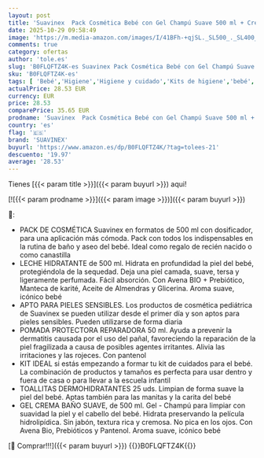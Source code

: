 ```yaml
---
layout: post
title: 'Suavinex  Pack Cosmética Bebé con Gel Champú Suave 500 ml + Crema Hidratante 500 ml + Pomada Pañal 50 ml + Toallitas 25 uds. Apto Pieles Sensibles  Recién Nacidos  93-95% Ingredientes Origen Natural'
date: 2025-10-29 09:58:49
image: 'https://m.media-amazon.com/images/I/41BFh-+qjSL._SL500_._SL400_.jpg'
comments: true
category: ofertas
author: 'tole.es'
slug: 'B0FLQFTZ4K-es Suavinex Pack Cosmética Bebé con Gel Champú Suave 500 ml +...'
sku: 'B0FLQFTZ4K-es'
tags: [ 'Bebé','Higiene','Higiene y cuidado','Kits de higiene','bebé','nacido','pañal','recién','suavinex','🇪🇸', ]
actualPrice: 28.53 EUR
currency: EUR
price: 28.53
comparePrice: 35.65 EUR
prodname: 'Suavinex  Pack Cosmética Bebé con Gel Champú Suave 500 ml + Crema Hidratante 500 ml + Pomada Pañal 50 ml + Toallitas 25 uds. Apto Pieles Sensibles  Recién Nacidos  93-95% Ingredientes Origen Natural'
country: 'es'
flag: '🇪🇸'
brand: 'SUAVINEX'
buyurl: 'https://www.amazon.es/dp/B0FLQFTZ4K/?tag=tolees-21'
descuento: '19.97'
average: '28.53'
---
```


Tienes [{{< param title >}}]({{< param buyurl >}}) aqui!

[![{{< param prodname >}}]({{< param image >}})]({{< param buyurl >}})

🔎:

- PACK DE COSMÉTICA Suavinex en formatos de 500 ml con dosificador, para una aplicación más cómoda. Pack con todos los indispensables en la rutina de baño y aseo del bebé. Ideal como regalo de recién nacido o como canastilla
- LECHE HIDRATANTE de 500 ml. Hidrata en profundidad la piel del bebé, protegiéndola de la sequedad. Deja una piel camada, suave, tersa y ligeramente perfumada. Fácil absorción. Con Avena BIO + Prebiótico, Manteca de karité, Aceite de Almendras y Glicerina. Aroma suave, icónico bebé
- APTO PARA PIELES SENSIBLES. Los productos de cosmética pediátrica de Suavinex se pueden utilizar desde el primer día y son aptos para pieles sensibles. Pueden utilizarse de forma diaria
- POMADA PROTECTORA REPARADORA 50 ml. Ayuda a prevenir la dermatitis causada por el uso del pañal, favoreciendo la reparación de la piel fragilizada a causa de posibles agentes irritantes. Alivia las irritaciones y las rojeces. Con pantenol
- KIT IDEAL si estás empezando a formar tu kit de cuidados para el bebé. La combinación de productos y tamaños es perfecta para usar dentro y fuera de casa o para llevar a la escuela infantil
- TOALLITAS DERMOHIDRATANTES 25 uds. Limpian de forma suave la piel del bebé. Aptas también para las manitas y la carita del bebé
- GEL CREMA BAÑO SUAVE, de 500 ml. Gel - Champú para limpiar con suavidad la piel y el cabello del bebé. Hidrata preservando la película hidrolipídica. Sin jabón, textura rica y cremosa. No pica en los ojos. Con Avena Bio, Prebióticos y Pantenol. Aroma suave, icónico bebé

[🛒 Comprar!!!]({{< param buyurl >}})
{{<world>}}B0FLQFTZ4K{{</world>}}
